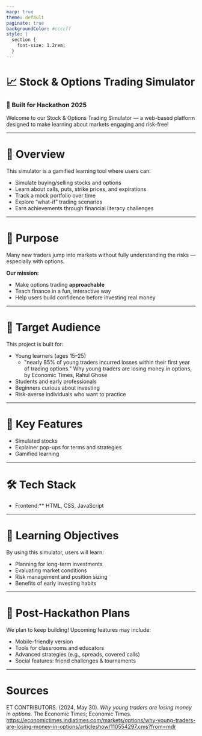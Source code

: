 ```yaml
---
marp: true
theme: default
paginate: true
backgroundColor: #ccccff 
style: |
  section {
    font-size: 1.2rem;
  }
---
```


# 📈 Stock & Options Trading Simulator  
### 🚀 Built for Hackathon 2025

Welcome to our Stock & Options Trading Simulator — a web-based platform designed to make learning about markets engaging and risk-free!

---

# 🧠 Overview

This simulator is a gamified learning tool where users can:

- Simulate buying/selling stocks and options  
- Learn about calls, puts, strike prices, and expirations  
- Track a mock portfolio over time
- Explore “what-if” trading scenarios  
- Earn achievements through financial literacy challenges  

---

# 🎯 Purpose

Many new traders jump into markets without fully understanding the risks — especially with options.

**Our mission:**

- Make options trading **approachable**
- Teach finance in a fun, interactive way
- Help users build confidence before investing real money

---

# 👥 Target Audience

This project is built for:

- Young learners (ages 15–25)
  - "nearly 85% of young traders incurred losses within their first year of trading options." Why young traders are losing money in options, by Economic Times, Rahul Ghose
- Students and early professionals  
- Beginners curious about investing  
- Risk-averse individuals who want to practice

---

# 🔧 Key Features

- Simulated stocks 
- Explainer pop-ups for terms and strategies
- Gamified learning  

---

# 🛠️ Tech Stack

- Frontend:** HTML, CSS, JavaScript  

---

# 📘 Learning Objectives

By using this simulator, users will learn:

- Planning for long-term investments  
- Evaluating market conditions  
- Risk management and position sizing  
- Benefits of early investing habits

---

# 🚧 Post-Hackathon Plans

We plan to keep building! Upcoming features may include:

- Mobile-friendly version  
- Tools for classrooms and educators  
- Advanced strategies (e.g., spreads, covered calls)  
- Social features: friend challenges & tournaments

---

# Sources

ET CONTRIBUTORS. (2024, May 30). *Why young traders are losing money in options.* The Economic Times; Economic Times. https://economictimes.indiatimes.com/markets/options/why-young-traders-are-losing-money-in-options/articleshow/110554297.cms?from=mdr
